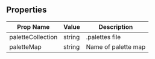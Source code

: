## Properties

| Prop Name | Value | Description |
| --------------------- | ------ | ------------------- |
| paletteCollection | string | .palettes file |
| paletteMap | string | Name of palette map |
